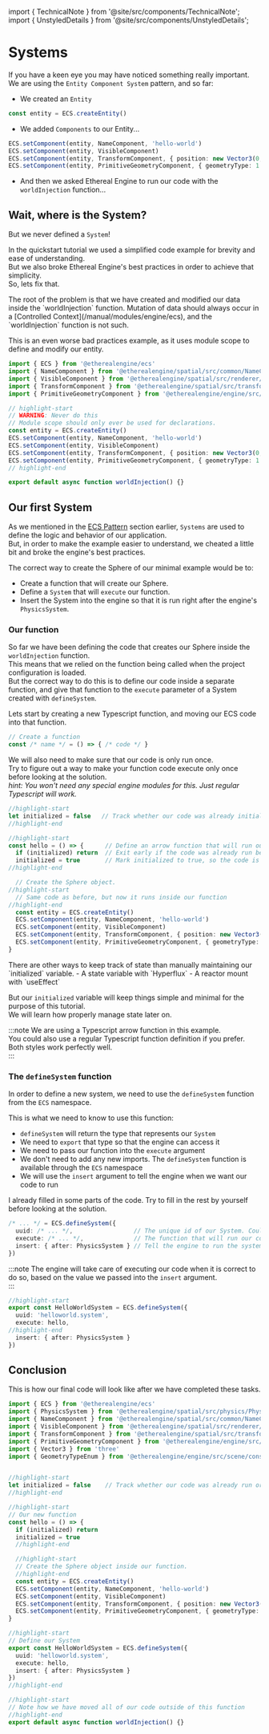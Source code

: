 import { TechnicalNote } from '@site/src/components/TechnicalNote';
import { UnstyledDetails } from '@site/src/components/UnstyledDetails';

# Systems
If you have a keen eye you may have noticed something really important.  
We are using the `Entity Component System` pattern, and so far:
- We created an `Entity`
```ts
const entity = ECS.createEntity()
```
- We added `Components` to our Entity...  
```ts
ECS.setComponent(entity, NameComponent, 'hello-world')
ECS.setComponent(entity, VisibleComponent)
ECS.setComponent(entity, TransformComponent, { position: new Vector3(0, 1, 0) })
ECS.setComponent(entity, PrimitiveGeometryComponent, { geometryType: 1 })
```
- And then we asked Ethereal Engine to run our code with the `worldInjection` function...

## Wait, where is the System?
But we never defined a `System`!

In the quickstart tutorial we used a simplified code example for brevity and ease of understanding.  
But we also broke Ethereal Engine's best practices in order to achieve that simplicity.  
So, lets fix that.

<TechnicalNote>
The root of the problem is that we have created and modified our data inside the `worldInjection` function.  
Mutation of data should always occur in a [Controlled Context](/manual/modules/engine/ecs), and the `worldInjection` function is not such.

This is an even worse bad practices example, as it uses module scope to define and modify our entity.
```ts title="really/bad/practice.ts" showLineNumbers
import { ECS } from '@etherealengine/ecs'
import { NameComponent } from '@etherealengine/spatial/src/common/NameComponent'
import { VisibleComponent } from '@etherealengine/spatial/src/renderer/components/VisibleComponent'
import { TransformComponent } from '@etherealengine/spatial/src/transform/components/TransformComponent'
import { PrimitiveGeometryComponent } from '@etherealengine/engine/src/scene/components/PrimitiveGeometryComponent'

// highlight-start
// WARNING: Never do this
// Module scope should only ever be used for declarations.
const entity = ECS.createEntity()
ECS.setComponent(entity, NameComponent, 'hello-world')
ECS.setComponent(entity, VisibleComponent)
ECS.setComponent(entity, TransformComponent, { position: new Vector3(0, 1, 0) })
ECS.setComponent(entity, PrimitiveGeometryComponent, { geometryType: 1 })
// highlight-end

export default async function worldInjection() {}
```
</TechnicalNote>

## Our first System
As we mentioned in the [ECS Pattern](../hello/ecs) section earlier, `Systems` are used to define the logic and behavior of our application.  
But, in order to make the example easier to understand, we cheated a little bit and broke the engine's best practices.    

The correct way to create the Sphere of our minimal example would be to:
- Create a function that will create our Sphere.
- Define a `System` that will `execute` our function.
- Insert the System into the engine so that it is run right after the engine's `PhysicsSystem`.

### Our function
So far we have been defining the code that creates our Sphere inside the `worldInjection` function.  
This means that we relied on the function being called when the project configuration is loaded.  
But the correct way to do this is to define our code inside a separate function, and give that function to the `execute` parameter of a System created with `defineSystem`.  

Lets start by creating a new Typescript function, and moving our ECS code into that function.  
```ts
// Create a function
const /* name */ = () => { /* code */ }
```
We will also need to make sure that our code is only run once.  
Try to figure out a way to make your function code execute only once before looking at the solution.  
_hint: You won't need any special engine modules for this. Just regular Typescript will work._

<TechnicalNote title="Solution">

```ts
//highlight-start
let initialized = false   // Track whether our code was already initialized or not
//highlight-end

//highlight-start
const hello = () => {      // Define an arrow function that will run our code
  if (initialized) return  // Exit early if the code was already run before
  initialized = true       // Mark initialized to true, so the code is never run again later
//highlight-end

  // Create the Sphere object.
//highlight-start
  // Same code as before, but now it runs inside our function
//highlight-end
  const entity = ECS.createEntity()
  ECS.setComponent(entity, NameComponent, 'hello-world')
  ECS.setComponent(entity, VisibleComponent)
  ECS.setComponent(entity, TransformComponent, { position: new Vector3(0, 1, 0) })
  ECS.setComponent(entity, PrimitiveGeometryComponent, { geometryType: GeometryTypeEnum.SphereGeometry })
}
```
<TechnicalNote>
There are other ways to keep track of state than manually maintaining our `initialized` variable.  
- A state variable with `Hyperflux`
- A reactor mount with `useEffect`

But our `initialized` variable will keep things simple and minimal for the purpose of this tutorial.  
We will learn how properly manage state later on.  

</TechnicalNote>
<!-- State TechnicalNote End -->
</TechnicalNote>
<!-- Solution End -->

:::note
We are using a Typescript arrow function in this example.  
You could also use a regular Typescript function definition if you prefer.  
Both styles work perfectly well.  
:::


### The `defineSystem` function
In order to define a new system, we need to use the `defineSystem` function from the `ECS` namespace.  

This is what we need to know to use this function:
- `defineSystem` will return the type that represents our `System`
- We need to `export` that type so that the engine can access it
- We need to pass our function into the `execute` argument
- We don't need to add any new imports. The `defineSystem` function is available through the `ECS` namespace
- We will use the `insert` argument to tell the engine when we want our code to run

I already filled in some parts of the code. Try to fill in the rest by yourself before looking at the solution.  
```ts
/* ... */ = ECS.defineSystem({
  uuid: /* ... */,                 // The unique id of our System. Could be a string or a number.
  execute: /* ... */,              // The function that will run our code
  insert: { after: PhysicsSystem } // Tell the engine to run the system after the PhysicsSystem
})
```
:::note
The engine will take care of executing our code when it is correct to do so, based on the value we passed into the `insert` argument.  
:::

<TechnicalNote title="Solution">

```ts title="ee-tutorial-hello/src/Hello.ts"
//highlight-start
export const HelloWorldSystem = ECS.defineSystem({
  uuid: 'helloworld.system',
  execute: hello,
//highlight-end
  insert: { after: PhysicsSystem }
})
```
</TechnicalNote>

## Conclusion
This is how our final code will look like after we have completed these tasks.  

<TechnicalNote title="Full Solution">

```ts title="ee-tutorial-hello/src/Hello.ts" showLineNumbers
import { ECS } from '@etherealengine/ecs'
import { PhysicsSystem } from '@etherealengine/spatial/src/physics/PhysicsModule'
import { NameComponent } from '@etherealengine/spatial/src/common/NameComponent'
import { VisibleComponent } from '@etherealengine/spatial/src/renderer/components/VisibleComponent'
import { TransformComponent } from '@etherealengine/spatial/src/transform/components/TransformComponent'
import { PrimitiveGeometryComponent } from '@etherealengine/engine/src/scene/components/PrimitiveGeometryComponent'
import { Vector3 } from 'three'
import { GeometryTypeEnum } from '@etherealengine/engine/src/scene/constants/GeometryTypeEnum'


//highlight-start
let initialized = false    // Track whether our code was already run or not
//highlight-end

//highlight-start
// Our new function
const hello = () => {
  if (initialized) return
  initialized = true
  //highlight-end

  //highlight-start
  // Create the Sphere object inside our function.
  //highlight-end
  const entity = ECS.createEntity()
  ECS.setComponent(entity, NameComponent, 'hello-world')
  ECS.setComponent(entity, VisibleComponent)
  ECS.setComponent(entity, TransformComponent, { position: new Vector3(0, 1, 0) })
  ECS.setComponent(entity, PrimitiveGeometryComponent, { geometryType: GeometryTypeEnum.SphereGeometry })
}

//highlight-start
// Define our System
export const HelloWorldSystem = ECS.defineSystem({
  uuid: 'helloworld.system',
  execute: hello,
  insert: { after: PhysicsSystem }
})
//highlight-end

//highlight-start
// Note how we have moved all of our code outside of this function
//highlight-end
export default async function worldInjection() {}
```
</TechnicalNote>
